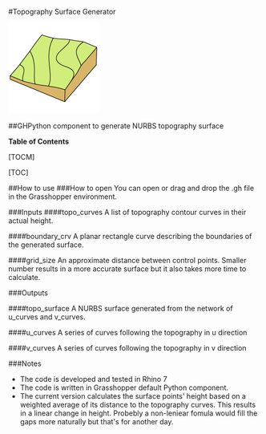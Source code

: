 #Topography Surface Generator

![](https://github.com/alitghomi/Gh-Topography-Surface-Generator/blob/main/assets/topo_icon_180.png)

##GHPython component to generate NURBS topography surface

**Table of Contents**

[TOCM]

[TOC]

##How to use
###How to open
You can open or drag and drop the .gh file in the Grasshopper environment.

###Inputs
####topo_curves
A list of topography contour curves in their actual height.

####boundary_crv
A planar rectangle curve describing the boundaries of the generated surface.

####grid_size
An approximate distance between control points. Smaller number results in a more accurate surface but it also takes more time to calculate. 

###Outputs

####topo_surface
A NURBS surface generated from the network of u_curves and v_curves.

####u_curves
A series of curves following the topography in u direction

####v_curves
A series of curves following the topography in v direction

###Notes
- The code is developed and tested in Rhino 7
- The code is written in Grasshopper default Python component.
- The current version calculates the surface points' height based on a weighted average of its distance to the topography curves. This results in a linear change in height. Probebly a non-leniear fomula would fill the gaps more naturally but that's for another day.
